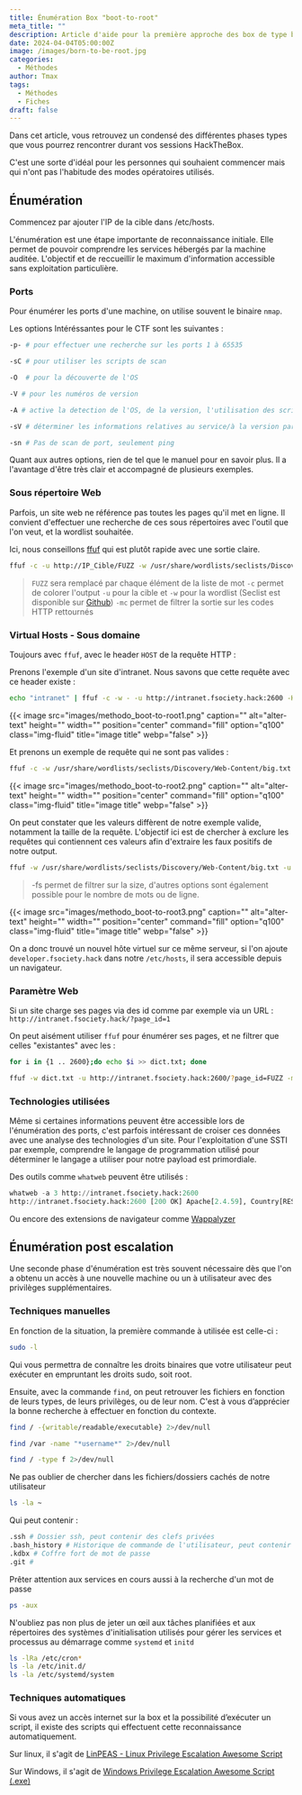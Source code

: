 ```yaml
---
title: Énumération Box "boot-to-root"
meta_title: ""
description: Article d'aide pour la première approche des box de type boot to root
date: 2024-04-04T05:00:00Z
image: /images/born-to-be-root.jpg
categories:
  - Méthodes
author: Tmax
tags:
  - Méthodes
  - Fiches
draft: false
---
```


Dans cet article, vous retrouvez un condensé des différentes phases types que vous pourrez rencontrer durant vos sessions HackTheBox. 

C'est une sorte d'idéal pour les personnes qui souhaient commencer mais qui n'ont pas l'habitude des modes opératoires utilisés. 

## Énumération

Commencez par ajouter l'IP de la cible dans /etc/hosts. 

L'énumération est une étape importante de reconnaissance initiale. Elle permet de pouvoir comprendre les services hébergés par la machine auditée. L'objectif et de reccueillir le maximum d'information accessible sans exploitation particulière.  
### Ports

Pour énumérer les ports d'une machine, on utilise souvent le binaire `nmap`.

Les options Intéréssantes pour le CTF sont les suivantes : 

```bash
-p- # pour effectuer une recherche sur les ports 1 à 65535

-sC # pour utiliser les scripts de scan

-O  # pour la découverte de l'OS 

-V # pour les numéros de version

-A # active la detection de l'OS, de la version, l'utilisation des scripts ainsi que de traceroute

-sV # déterminer les informations relatives au service/à la version par port

-sn # Pas de scan de port, seulement ping
```

Quant aux autres options, rien de tel que le manuel pour en savoir plus. Il a l'avantage d'être très clair et accompagné de plusieurs exemples.
### Sous répertoire Web

Parfois, un site web ne référence pas toutes les pages qu'il met en ligne. 
Il convient d'effectuer une recherche de ces sous répertoires avec l'outil que l'on veut, et la wordlist souhaitée. 

Ici, nous conseillons [ffuf](https://github.com/ffuf/ffuf) qui est plutôt rapide avec une sortie claire. 

```bash
ffuf -c -u http://IP_Cible/FUZZ -w /usr/share/wordlists/seclists/Discovery/Web-Content/big.txt -mc 200, 401
```

>`FUZZ` sera remplacé par chaque élément de la liste de mot
 `-c` permet de colorer l'output
 `-u` pour la cible et `-w` pour la wordlist (Seclist est disponible sur [Github](https://github.com/danielmiessler/SecLists))
 `-mc` permet de filtrer la sortie sur les codes HTTP rettournés


### Virtual Hosts - Sous domaine

Toujours avec `ffuf`, avec le header `HOST` de la requête HTTP : 

Prenons l'exemple d'un site d'intranet. Nous savons que cette requête avec ce header existe :   
```bash
echo "intranet" | ffuf -c -w - -u http://intranet.fsociety.hack:2600 -H "Host: FUZZ.fsociety.hack:2600"
```

{{< image src="images/methodo_boot-to-root1.png" caption="" alt="alter-text" height="" width="" position="center" command="fill" option="q100" class="img-fluid" title="image title" webp="false" >}}

Et prenons un exemple de requête qui ne sont pas valides : 

```bash
ffuf -c -w /usr/share/wordlists/seclists/Discovery/Web-Content/big.txt -u http://intranet.fsociety.hack:2600 -H "Host: FUZZ.fsociety.hack:2600" -mc 200
```

{{< image src="images/methodo_boot-to-root2.png" caption="" alt="alter-text" height="" width="" position="center" command="fill" option="q100" class="img-fluid" title="image title" webp="false" >}}

On peut constater que les valeurs diffèrent de notre exemple valide, notamment la taille de la requête. L'objectif ici est de chercher à exclure les requêtes qui contiennent ces valeurs  afin d'extraire les faux positifs de notre output. 

```bash
ffuf -w /usr/share/wordlists/seclists/Discovery/Web-Content/big.txt -u http://intranet.fsociety.hack:2600 -H "Host: FUZZ.fsociety.hack:2600" -fs 90912
```

> -fs permet de filtrer sur la size, d'autres options sont également possible pour le nombre de mots ou de ligne. 

{{< image src="images/methodo_boot-to-root3.png" caption="" alt="alter-text" height="" width="" position="center" command="fill" option="q100" class="img-fluid" title="image title" webp="false" >}}

On a donc trouvé un nouvel hôte virtuel sur ce même serveur, si l'on ajoute `developer.fsociety.hack` dans notre `/etc/hosts`, il sera accessible depuis un navigateur. 

### Paramètre Web

Si un site charge ses pages via des id comme par exemple via un URL : `http://intranet.fsociety.hack/?page_id=1`

On peut aisément utiliser `ffuf` pour énumérer ses pages, et ne filtrer que celles "existantes" avec les  :


```bash
for i in {1 .. 2600};do echo $i >> dict.txt; done

ffuf -w dict.txt -u http://intranet.fsociety.hack:2600/?page_id=FUZZ -mc 200,301
```

### Technologies utilisées

Même si certaines informations peuvent être accessible lors de l'énumération des ports, c'est parfois intéressant de croiser ces données avec une analyse des technologies d'un site. Pour l'exploitation d'une SSTI par exemple, comprendre le langage de programmation utilisé pour déterminer le langage a utiliser pour notre payload est primordiale. 

Des outils comme `whatweb` peuvent être utilisés : 

```python
whatweb -a 3 http://intranet.fsociety.hack:2600
http://intranet.fsociety.hack:2600 [200 OK] Apache[2.4.59], Country[RESERVED][ZZ], HTML5, HTTPServer[Debian Linux][Apache/2.4.59 (Debian)], IP[172.17.0.2], MetaGenerator[WordPress 6.5.3], Script[importmap,module], Title[Intranet], UncommonHeaders[link], WordPress[6.5.3]
```

Ou encore des extensions de navigateur comme [Wappalyzer](https://www.wappalyzer.com/)

## Énumération post escalation

Une seconde phase d'énumération est très souvent nécessaire dès que l'on a obtenu un accès à une nouvelle machine ou un à utilisateur avec des privilèges supplémentaires.  

### Techniques manuelles 

En fonction de la situation, la première commande à utilisée est celle-ci : 
```bash
sudo -l 
```

Qui vous permettra de connaître les droits binaires que votre utilisateur peut exécuter en empruntant les droits sudo, soit root. 

Ensuite, avec la commande `find`, on peut retrouver les fichiers en fonction de leurs types, de leurs privilèges, ou de leur nom. C'est à vous d’apprécier la bonne recherche à effectuer en fonction du contexte.

```bash
find / -{writable/readable/executable} 2>/dev/null
```

```bash
find /var -name "*username*" 2>/dev/null
```

```bash
find / -type f 2>/dev/null
```

Ne pas oublier de chercher dans les fichiers/dossiers cachés de notre utilisateur
```bash
ls -la ~
```

Qui peut contenir : 
```bash
.ssh # Dossier ssh, peut contenir des clefs privées
.bash_history # Historique de commande de l'utilisateur, peut contenir des mots de passe
.kdbx # Coffre fort de mot de passe
.git # 
```

Prêter attention aux services en cours aussi à la recherche d'un mot de passe

```bash
ps -aux 
```

N'oubliez pas non plus de jeter un œil aux tâches planifiées et aux répertoires des systèmes d'initialisation utilisés pour gérer les services et processus au démarrage comme `systemd` et `initd`
```bash
ls -lRa /etc/cron*
ls -la /etc/init.d/
ls -la /etc/systemd/system
```

### Techniques automatiques

Si vous avez un accès internet sur la box et la possibilité d’exécuter un script, il existe des scripts qui effectuent cette reconnaissance automatiquement. 

Sur linux, il s'agit de [LinPEAS - Linux Privilege Escalation Awesome Script](https://github.com/peass-ng/PEASS-ng/tree/master/linPEAS)

Sur Windows, il s'agit de [Windows Privilege Escalation Awesome Script (.exe)](https://github.com/peass-ng/PEASS-ng/blob/master/winPEAS/winPEASexe/README.md)